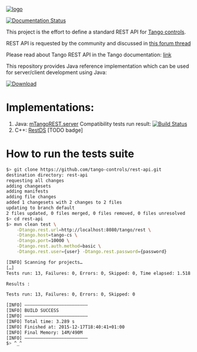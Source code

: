 [![logo](http://www.tango-controls.org/static/tango/img/logo_tangocontrols.png)](http://www.tango-controls.org)

[![Documentation Status](https://readthedocs.org/projects/tango-rest-api/badge/?version=latest)](http://tango-rest-api.readthedocs.io/en/latest/?badge=latest)



This project is the effort to define a standard REST API for [Tango controls](http://www.tango-controls.org).

REST API is requested by the community and discussed in [this forum thread](http://www.tango-controls.org/community/forum/c/general/development/tango-feature-request-4-defining-a-standard-tango-rest-api/)

Please read about Tango REST API in the Tango documentation: [link](http://tango-controls.readthedocs.io/en/latest/development/advanced/rest-api.html)

This repository provides Java reference implementation which can be used for server/client development using Java:

[![Download](https://api.bintray.com/packages/tango-controls/maven/RestApi/images/download.svg) ](https://bintray.com/tango-controls/maven/RestApi/_latestVersion)

# Implementations:

1. Java: [mTangoREST.server](https://github.com/ingvord/mtangorest.server) Compatibility tests run result: [![Build Status](https://travis-ci.org/tango-controls/rest-api.svg)](https://travis-ci.org/tango-controls/rest-api)
2. C++: [RestDS](http://tangodevel.jinr.ru/git/tango/web/RestDS) [TODO badge]

# How to run the tests suite #

```BASH
$> git clone https://github.com/tango-controls/rest-api.git 
destination directory: rest-api
requesting all changes
adding changesets
adding manifests
adding file changes
added 1 changesets with 2 changes to 2 files
updating to branch default
2 files updated, 0 files merged, 0 files removed, 0 files unresolved
$> cd rest-api
$> mvn clean test \
    -Dtango.rest.url=http://localhost:8080/tango/rest \
    -Dtango.host=tango-cs \
    -Dtango.port=10000 \
    -Dtango.rest.auth.method=basic \
    -Dtango.rest.user={user} -Dtango.rest.password={password}

[INFO] Scanning for projects…
[…]
Tests run: 13, Failures: 0, Errors: 0, Skipped: 0, Time elapsed: 1.518 sec

Results :

Tests run: 13, Failures: 0, Errors: 0, Skipped: 0

[INFO] ————————————————————————
[INFO] BUILD SUCCESS
[INFO] ————————————————————————
[INFO] Total time: 3.289 s
[INFO] Finished at: 2015-12-17T18:40:41+01:00
[INFO] Final Memory: 14M/490M
[INFO] ————————————————————————
$> ^_^
```
